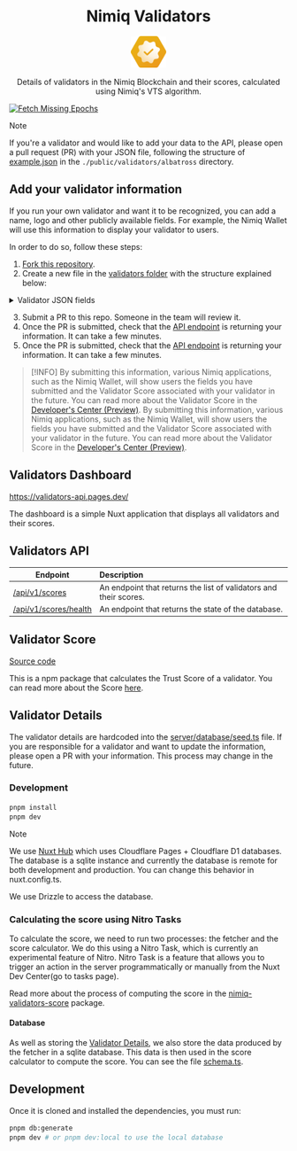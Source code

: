 <h1 align="center">Nimiq Validators</h1>

<p align="center">
  <a href="https://validators-api.pages.dev">
    <img src="./public/favicon.svg" alt="Nimiq Validators" width="64" />
  </a>

<p align="center">
Details of validators in the Nimiq Blockchain and their scores, calculated using Nimiq's VTS algorithm.
<p>

[![Fetch Missing Epochs](https://github.com/nimiq/validators-api/actions/workflows/fetch-epochs.yml/badge.svg)](https://github.com/nimiq/validators-api/actions/workflows/fetch-epochs.yml)

> [!NOTE]
> If you're a validator and would like to add your data to the API, please open a pull request (PR) with your JSON file, following the structure of [example.json](`./public/validators/albatross/.example.json`) in the `./public/validators/albatross` directory.

## Add your validator information

If you run your own validator and want it to be recognized, you can add a name, logo and other publicly available fields. For example, the Nimiq Wallet will use this information to display your validator to users.

In order to do so, follow these steps:

1. [Fork this repository](https://github.com/nimiq/validators-api/fork).
2. Create a new file in the [validators folder](./public/validators/albatross) with the structure explained below:

<details>
  <summary>Validator JSON fields</summary>

When you add your validator information, you'll need to include certain keys in your JSON file. Below is an explanation of each key and its possible values:

- `address` (required): The address of the validator in the format `NQXX XXXX XXXX XXXX XXXX XXXX XXXX XXXX XXXX`.
- `fee` (required): A number between 0 and 1 representing the fee percentage charged by your validator. For example, 0.05 represents a 5% fee.
- `payoutType` (required): The method used to pay out validator rewards. Possible values are:
  - `restake`: Rewards are automatically restaked.
  - `direct`: Rewards are paid directly into the staker's wallet and are not automatically repaid.
  - `none`: No rewards will be paid out.
- `name` (optional): The name of the validator. If not specified, the address of the validator is used by default.
- `description` (optional): A short description of your validator.
- `website` (optional): The URL of your validator's website.
- `icon` (optional): An SVG icon representing your pool, encoded in base64 format. It is preferred that the icon has the Nimiq hexagon shape. For reference, please check the bottom part of the 'Colours' section of our [Nimiq Style Guide on Figma](<https://www.figma.com/design/GU6cdS85S2v13QcdzW9v8Tav/NIMIQ-Style-Guide-(Oct-18)?node-id=0-1&node-type=canvas&t=mNoervj6Kgw0KhKL-0>).

You can also checkout [JSON example](`./public/validators/albatross/.example.json`).

</details>

3. Submit a PR to this repo. Someone in the team will review it.
4. Once the PR is submitted, check that the [API endpoint](https://validators-api-nimiq.nuxt.dev/api/v1) is returning your information. It can take a few minutes.
5. Once the PR is submitted, check that the [API endpoint](https://validators-api-nimiq.nuxt.dev/api/v1) is returning your information. It can take a few minutes.

> [!INFO]
> By submitting this information, various Nimiq applications, such as the Nimiq Wallet, will show users the fields you have submitted and the Validator Score associated with your validator in the future. You can read more about the Validator Score in the [Developer's Center (Preview)](https://deploy-preview-21--developer-center.netlify.app/learn/validator-trust-score).
> By submitting this information, various Nimiq applications, such as the Nimiq Wallet, will show users the fields you have submitted and the Validator Score associated with your validator in the future. You can read more about the Validator Score in the [Developer's Center (Preview)](https://deploy-preview-21--developer-center.netlify.app/learn/validator-trust-score).

## Validators Dashboard

https://validators-api.pages.dev/

The dashboard is a simple Nuxt application that displays all validators and their scores.

## Validators API

| Endpoint                                                                       | Description                                                       |
| ------------------------------------------------------------------------------ | :---------------------------------------------------------------- |
| [/api/v1/scores](https://validators-api.pages.dev/api/v1/scores)               | An endpoint that returns the list of validators and their scores. |
| [/api/v1/scores/health](https://validators-api.pages.dev/api/v1/scores/health) | An endpoint that returns the state of the database.               |

## Validator Score

[Source code](./packages/nimiq-validators-score/)

This is a npm package that calculates the Trust Score of a validator. You can read more about the Score [here](https://validators-api.pages.dev/scores).

## Validator Details

The validator details are hardcoded into the [server/database/seed.ts](./server/database/seed.ts) file. If you are responsible for a validator and want to update the information, please open a PR with your information. This process may change in the future.

### Development

```bash
pnpm install
pnpm dev
```

> [!Note]
> We use [Nuxt Hub](https://hub.nuxt.dev) which uses Cloudflare Pages + Cloudflare D1 databases. The database is a sqlite instance and currently the database is remote for both development and production. You can change this behavior in nuxt.config.ts.

We use Drizzle to access the database.

### Calculating the score using Nitro Tasks

To calculate the score, we need to run two processes: the fetcher and the score calculator. We do this using a Nitro Task, which is currently an experimental feature of Nitro. Nitro Task is a feature that allows you to trigger an action in the server programmatically or manually from the Nuxt Dev Center(go to tasks page).

Read more about the process of computing the score in the [nimiq-validators-score](./packages/nimiq-validators-score/README.md) package.

#### Database

As well as storing the [Validator Details](#validator-details), we also store the data produced by the fetcher in a sqlite database. This data is then used in the score calculator to compute the score. You can see the file [schema.ts](./server/database/schema.ts).

## Development

Once it is cloned and installed the dependencies, you must run:

```bash
pnpm db:generate
pnpm dev # or pnpm dev:local to use the local database
```
